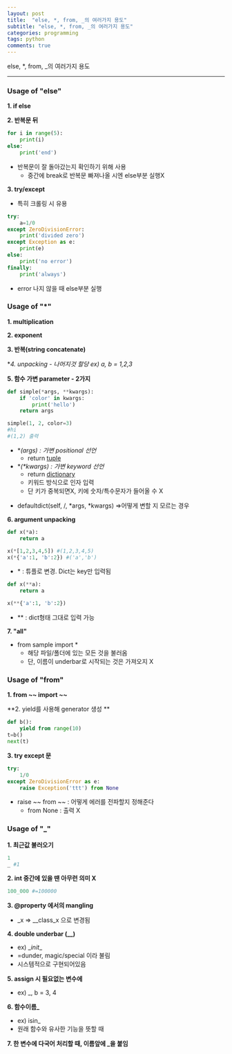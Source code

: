 ```yaml
---
layout: post
title:  "else, *, from, _의 여러가지 용도"
subtitle: "else, *, from, _의 여러가지 용도"
categories: programming
tags: python
comments: true
---
```


else, *, from, _의 여러가지 용도

---


### Usage of "else"
**1. if else**

**2. 반복문 뒤**

~~~python
for i in range(5):
    print(i)
else:
    print('end')
~~~

- 반복문이 잘 돌아갔는지 확인하기 위해 사용
  - 중간에 break로 반복문 빠져나올 시엔 else부분 실행X

**3. try/except** 

- 특히 크롤링 시 유용

~~~python
try:
    a=1/0
except ZeroDivisionError:
    print('divided zero')
except Exception as e:
    print(e)
else:
    print('no error')
finally:
    print('always')
~~~

- error 나지 않을 때 else부분 실행



### Usage of "*"

**1. multiplication**

**2. exponent**

**3. 반복(string concatenate)**

**4. unpacking - 나머지것 할당 ex) a, *b = 1,2,3**

**5. 함수 가변 parameter - 2가지**

~~~python
def simple(*args, **kwargs):
    if 'color' in kwargs:
        print('hello')
    return args

simple(1, 2, color=3)
#hi
#(1,2) 출력
~~~

* **(*args) : 가변 positional 선언** 
  - return <u>tuple</u>
* **(\**kwargs) : 가변 keyword 선언**
  - return <u>dictionary</u>
  - 키워드 방식으로 인자 입력
  - 단 키가 중복되면X, 키에 숫자/특수문자가 들어올 수 X

- defaultdict(self, /, *args, *kwargs) =>어떻게 변할 지 모르는 경우

**6. argument unpacking**

~~~python
def x(*a):
    return a

x(*[1,2,3,4,5]) #(1,2,3,4,5)
x(*{'a':1, 'b':2}) #('a','b')
~~~

- \* : 튜플로 변경. Dict는 key만 입력됨

~~~python
def x(**a):
    return a

x(**{'a':1, 'b':2})
~~~

- \** : dict형태 그대로 입력 가능

**7. "all"**

- from sample import *
  - 해당 파일/폴더에 있는 모든 것을 불러옴
  - 단, 이름이 underbar로 시작되는 것은 가져오지 X



### Usage of "from"

**1. from ~~ import ~~**

**2. yield를 사용해 generator 생성 **

~~~python
def b():
    yield from range(10)
t=b()
next(t)
~~~

**3. try except 문**

~~~python
try:
    1/0
except ZeroDivisionError as e:
    raise Exception('ttt') from None
~~~

- raise ~~ from ~~ : 어떻게 에러를 전파할지 정해준다
  - from None : 출력 X



### Usage of "_"

**1. 최근값 불러오기**

~~~python
1
_ #1
~~~

**2. int 중간에 있을 땐 아무런 의미 X**

~~~python
100_000 #=100000
~~~

**3. @property 에서의 mangling**

- \_x => \__class_x 으로 변경됨

**4. double underbar (\__)**

- ex) \__init__
- =dunder, magic/special 이라 불림
- 시스템적으로 구현되어있음

**5. assign 시 필요없는 변수에**

- ex) _, b = 3, 4

**6. 함수이름_**

- ex) isin_
- 원래 함수와 유사한 기능을 뜻할 때

**7. 한 변수에 다국어 처리할 때, 이름앞에 _을 붙임**